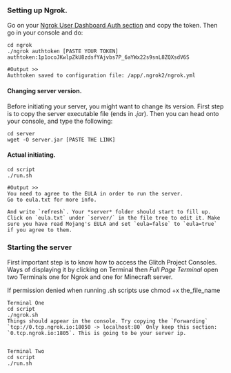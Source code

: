 ### Setting up Ngrok.
Go on your [Ngrok User Dashboard Auth section](https://dashboard.ngrok.com/auth) and copy the token. Then go in your console and do:

```
cd ngrok
./ngrok authtoken [PASTE YOUR TOKEN]
authtoken:1p1ocoJKwlpZkU8zdsfYAjvbs7P_6aYWx22s9snL8ZQXsdV6S

#Output >>
Authtoken saved to configuration file: /app/.ngrok2/ngrok.yml
```

#### Changing server version.
Before initiating your server, you might want to change its version. First step is to copy the server executable file (ends in *.jar*). Then you can head onto your console, and type the following:

```
cd server
wget -O server.jar [PASTE THE LINK]
```

#### Actual initiating.

```
cd script
./run.sh

#Output >>
You need to agree to the EULA in order to run the server. 
Go to eula.txt for more info.

And write `refresh`. Your *server* folder should start to fill up. Click on `eula.txt` under `server/` in the file tree to edit it. Make sure you have read Mojang's EULA and set `eula=false` to `eula=true` if you agree to them.
```

### Starting the server
First important step is to know how to access the Glitch Project Consoles. Ways of displaying it by clicking on Terminal then *Full Page Terminal* open two Terminals one for Ngrok and one for Minecraft server.

If permission denied when running .sh scripts use chmod +x the_file_name
```
Terminal One
cd script
./ngrok.sh
Things should appear in the console. Try copying the `Forwarding`
`tcp://0.tcp.ngrok.io:18050 -> localhost:80` Only keep this section: `0.tcp.ngrok.io:1805`. This is going to be your server ip.


Terminal Two
cd script
./run.sh
```

